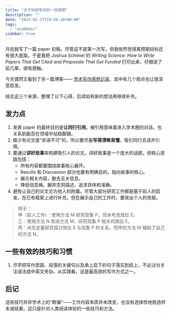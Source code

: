 ```yaml
---
title: "关于科研写作的一些感想"
description: ""
date: "2023-02-27T19:38:10+08:00"
tags:
  - "academic"
sidebar: true
---
```


月初我写了一篇 paper 初稿。尽管这不是第一次写，但我依然觉得离预期目标还有很大差距。于是我把 Joshua Schimel 的 _Writing Science: How to Write Papers That Get Cited and Proposals That Get Funded_ 打印出来，仔细读了前几章，很有感触。

今天偶然又看到了另一篇博客—— [学术写作感想记录](https://www.windsong.top/%E5%AD%A6%E6%9C%AF%E5%86%99%E4%BD%9C%E7%9A%84%E6%84%9F%E6%83%B3/)，其中有几个观点也让我深受启发。

结合这三个来源，整理了以下心得，后续如有新的想法再继续补充。

## 发力点

1. 发表 paper 的最终目的是**让同行引用**。被引用意味着进入学术圈的对话，也关系到能否在领域中站稳脚跟。
2. 极少有论文是“非读不可”的，所以要尽量**写得清晰易懂**，吸引同行去读并引用。
3. 要通过**讲好故事**来构建吸引人的论文。讲好故事是一个庞大的话题，但核心思路包括：
	  - 所有内容都要围绕故事核心展开。
	  - Results 和 Discussion 部分也要有明确目的，指向故事的核心。
	  - 展示相关内容，删去无关信息。
	  - 降低信息熵。摒弃空洞描述，追求具体和准确。
4. 避免让自己的论文沦为他人的附庸。尽管大部分研究工作都是基于前人的启发，在已有框架上进行补充，但在展示自己的工作时，要突出个人的贡献。

> 例子：  
> 甲（前人工作）：使用方法 M 研究现象 P，但未考虑效应 E。  
> 乙：使用方法 N 改进方法 M，研究现象 P 相关的效应 E。  
> 丙：尚无定量研究探讨效应 E 与现象 P 的关系，而甲的方法 M 辅助了自己的方法 N。

## 一些有效的技巧和习惯

1. 尽早把写作思路、段落的关键句以及承上启下的句子落实到纸上，不必过分关注语法或中英文夹杂。从实践看，这是最高效的写作方式之一。

## 后记

这些技巧并非学术上的“欺骗”——工作内容本质并未改变，也没有选择性地挑选样本或结果。这只是针对人类阅读体验的一些技巧和方法。
